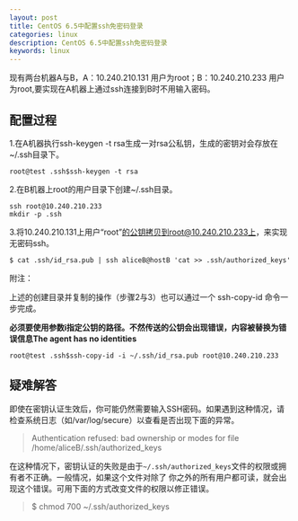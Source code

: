```yaml
---
layout: post
title: CentOS 6.5中配置ssh免密码登录 
categories: linux
description: CentOS 6.5中配置ssh免密码登录 
keywords: linux
---
```


现有两台机器A与B，A：10.240.210.131 用户为root；B：10.240.210.233 用户为root,要实现在A机器上通过ssh连接到B时不用输入密码。

## 配置过程

1.在A机器执行ssh-keygen -t rsa生成一对rsa公私钥，生成的密钥对会存放在~/.ssh目录下。
```shell
root@test .ssh$ssh-keygen -t rsa
```
2.在B机器上root的用户目录下创建~/.ssh目录。
```shell
ssh root@10.240.210.233
mkdir -p .ssh
```
3.将10.240.210.131上用户“root”的公钥拷贝到root@10.240.210.233上，来实现无密码ssh。
```shell
$ cat .ssh/id_rsa.pub | ssh aliceB@hostB 'cat >> .ssh/authorized_keys'
```

附注：

上述的创建目录并复制的操作（步骤2与3）也可以通过一个 ssh-copy-id 命令一步完成。

**必须要使用参数i指定公钥的路径。不然传送的公钥会出现错误，内容被替换为错误信息The agent has no identities**

```shell
root@test .ssh$ssh-copy-id -i ~/.ssh/id_rsa.pub root@10.240.210.233
```

## 疑难解答

即使在密钥认证生效后，你可能仍然需要输入SSH密码。如果遇到这种情况，请检查系统日志（如/var/log/secure）以查看是否出现下面的异常。

> Authentication refused: bad ownership or modes for file /home/aliceB/.ssh/authorized_keys

在这种情况下，密钥认证的失败是由于`~/.ssh/authorized_keys`文件的权限或拥有者不正确。一般情况，如果这个文件对除了
你之外的所有用户都可读，就会出现这个错误。可用下面的方式改变文件的权限以修正错误。

> $ chmod 700 ~/.ssh/authorized_keys










